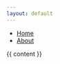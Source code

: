 ```yaml
---
layout: default
---
```


<nav>
  <ul> <!--- unordered list --->
    <li>
      <a href ="/">Home</a>
    </li>
        <li>
      <a href ="/about/">About</a>
    </li>
  </ul>
</nav>
  
{{ content }}

